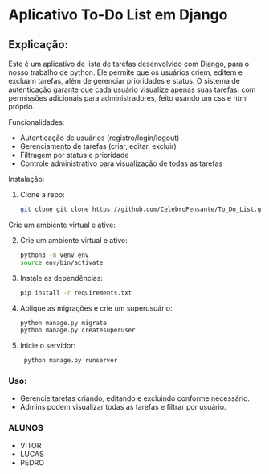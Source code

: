 # Aplicativo To-Do List em Django

##  Explicação:

Este é um aplicativo de lista de tarefas desenvolvido com Django, para o nosso trabalho de python. Ele permite que os usuários criem, editem e excluam tarefas, além de gerenciar prioridades e status. O sistema de autenticação garante que cada usuário visualize apenas suas tarefas, com permissões adicionais para administradores, feito usando
um css e html próprio.

Funcionalidades: 

 - Autenticação de usuários (registro/login/logout)
 - Gerenciamento de tarefas (criar, editar, excluir)
 - Filtragem por status e prioridade
 - Controle administrativo para visualização de todas as tarefas

Instalação:
1. Clone a repo:

    ```bash
    git clone git clone https://github.com/CelebroPensante/To_Do_List.git
    ```
Crie um ambiente virtual e ative:

2. Crie um ambiente virtual e ative:

    ```bash
    python3 -m venv env
    source env/bin/activate
    ```
3. Instale as dependências:

    ```bash
    pip install -r requirements.txt
    ```

4. Aplique as migrações e crie um superusuário:

   ```bash
   python manage.py migrate
   python manage.py createsuperuser
   ```
3. Inicie o servidor:

   ```bash
    python manage.py runserver
   ```

### Uso: 

- Gerencie tarefas criando, editando e excluindo conforme necessário.
- Admins podem visualizar todas as tarefas e filtrar por usuário.

### ALUNOS
- VITOR
- LUCAS
- PEDRO 
